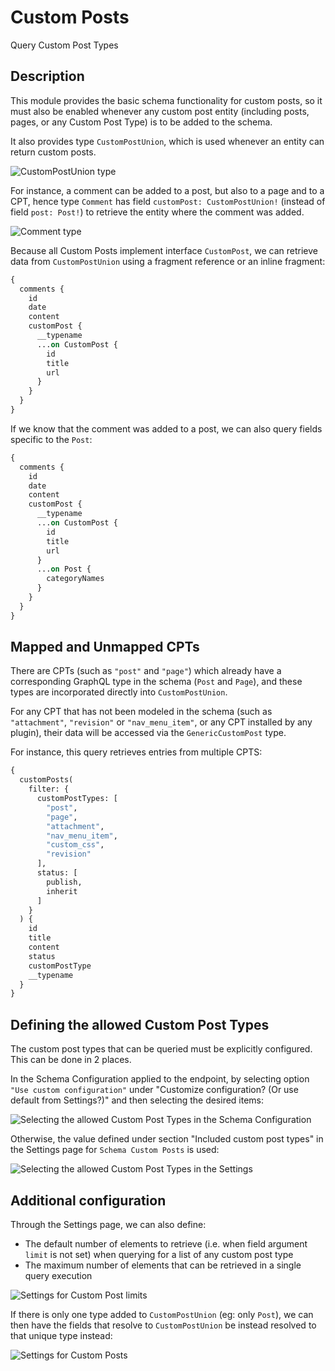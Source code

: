 # Custom Posts

Query Custom Post Types

## Description

This module provides the basic schema functionality for custom posts, so it must also be enabled whenever any custom post entity (including posts, pages, or any Custom Post Type) is to be added to the schema.

It also provides type `CustomPostUnion`, which is used whenever an entity can return custom posts.

<div class="img-width-1024" markdown=1>

![`CustomPostUnion` type](../../images/interactive-schema-custompost-union.webp "`CustomPostUnion` type")

</div>

For instance, a comment can be added to a post, but also to a page and to a CPT, hence type `Comment` has field `customPost: CustomPostUnion!` (instead of field `post: Post!`) to retrieve the entity where the comment was added.

<div class="img-width-1024" markdown=1>

![`Comment` type](../../images/interactive-schema-comment.webp "`Comment` type")

</div>

Because all Custom Posts implement interface `CustomPost`, we can retrieve data from `CustomPostUnion` using a fragment reference or an inline fragment:

```graphql
{
  comments {
    id
    date
    content
    customPost {
      __typename
      ...on CustomPost {
        id
        title
        url
      }
    }
  }
}
```

If we know that the comment was added to a post, we can also query fields specific to the `Post`:

```graphql
{
  comments {
    id
    date
    content
    customPost {
      __typename
      ...on CustomPost {
        id
        title
        url
      }
      ...on Post {
        categoryNames
      }
    }
  }
}
```

## Mapped and Unmapped CPTs

There are CPTs (such as `"post"` and `"page"`) which already have a corresponding GraphQL type in the schema (`Post` and `Page`), and these types are incorporated directly into `CustomPostUnion`.

For any CPT that has not been modeled in the schema (such as `"attachment"`, `"revision"` or `"nav_menu_item"`, or any CPT installed by any plugin), their data will be accessed via the `GenericCustomPost` type.

For instance, this query retrieves entries from multiple CPTS:

```graphql
{
  customPosts(
    filter: {
      customPostTypes: [
        "post",
        "page",
        "attachment",
        "nav_menu_item",
        "custom_css",
        "revision"
      ],
      status: [
        publish,
        inherit
      ]
    }
  ) {
    id
    title
    content
    status
    customPostType
    __typename
  }
}
```

## Defining the allowed Custom Post Types

The custom post types that can be queried must be explicitly configured. This can be done in 2 places.

In the Schema Configuration applied to the endpoint, by selecting option `"Use custom configuration"` under "Customize configuration? (Or use default from Settings?)" and then selecting the desired items:

<div class="img-width-1024" markdown=1>

![Selecting the allowed Custom Post Types in the Schema Configuration](../../images/customposts-schema-configuration-queryable-cpts.webp "Selecting the allowed Custom Post Types in the Schema Configuration")

</div>

Otherwise, the value defined under section "Included custom post types" in the Settings page for `Schema Custom Posts` is used:

<div class="img-width-1024" markdown=1>

![Selecting the allowed Custom Post Types in the Settings](../../images/customposts-settings-queryable-cpts.webp "Selecting the allowed Custom Post Types in the Settings")

</div>

## Additional configuration

Through the Settings page, we can also define:

- The default number of elements to retrieve (i.e. when field argument `limit` is not set) when querying for a list of any custom post type
- The maximum number of elements that can be retrieved in a single query execution

<div class="img-width-1024" markdown=1>

![Settings for Custom Post limits](../../images/settings-customposts-limits.webp "Settings for Custom Post limits")

</div>

If there is only one type added to `CustomPostUnion` (eg: only `Post`), we can then have the fields that resolve to `CustomPostUnion` be instead resolved to that unique type instead:

<div class="img-width-1024" markdown=1>

![Settings for Custom Posts](../../images/settings-customposts-single-type.webp "Settings for Custom Post")

</div>
